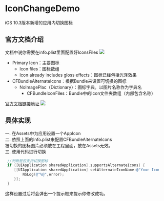 # IconChangeDemo
iOS 10.3版本新增的应用内切换图标

## 官方文档介绍
文档中说你需要在info.plist里面配置好IconsFiles
![](https://github.com/LongJiangSB/IconChangeDemo/blob/master/Images/info.jpg)
* Primary Icon：主要图标
    * Icon files：图标数组
    * Icon already includes gloss effects：图标已经包括光泽效果
* CFBundleAlternateIcons：根据Bundle来设置可切换的图标
    * NoImagePlac（Dictionary）：图标字典，以图片名称作为字典名
        * CFBundleIconFiles：Bundle中的Icon文件夹数组（内部包含名称）

[官方文档链接地址](https://developer.apple.com/library/content/documentation/General/Reference/InfoPlistKeyReference/Articles/CoreFoundationKeys.html#//apple_ref/doc/uid/TP40009249-SW14)
![](https://github.com/LongJiangSB/IconChangeDemo/blob/master/Images/word.png)

## 具体实现
一. 在Assets中为应用设置一个AppIcon <br>
二. 依照上面的Info.plist来配置CFBundleAlternateIcons<br>
    被切换的图标图片必须放在工程里面，放在Assets无效。<br>
三. 使用代码进行切换

``` Objective-c
 //判断是否支持切换图标
 if ([UIApplication sharedApplication].supportsAlternateIcons) {
    [[UIApplication sharedApplication] setAlternateIconName:@"Your Icon File Name" completionHandler:^(NSError * _Nullable error) {
        NSLog(@"%@",error);
    }];
 }
```
    
这样设置过后将会弹出一个提示框来提示你修改成功。
